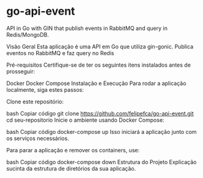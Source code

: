 # go-api-event
API in Go with GIN that publish events in RabbitMQ and query in Redis/MongoDB.

Visão Geral
Esta aplicação é uma API em Go que utiliza gin-gonic. Publica eventos no RabbitMQ e faz query no Redis

Pré-requisitos
Certifique-se de ter os seguintes itens instalados antes de prosseguir:

Docker
Docker Compose
Instalação e Execução
Para rodar a aplicação localmente, siga estes passos:

Clone este repositório:

bash
Copiar código
git clone https://github.com/felipefca/go-api-event.git
cd seu-repositorio
Inicie o ambiente usando Docker Compose:

bash
Copiar código
docker-compose up
Isso iniciará a aplicação junto com os serviços necessários.

Para parar a aplicação e remover os containers, use:

bash
Copiar código
docker-compose down
Estrutura do Projeto
Explicação sucinta da estrutura de diretórios da sua aplicação.
